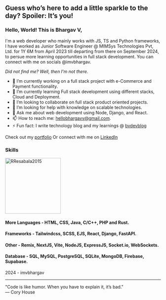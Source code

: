 ## Guess who’s here to add a little sparkle to the day? Spoiler: It’s you!

### Hello, World! This is Bhargav V,
I'm a web developer who mainly works with JS, TS and Python frameworks, I have worked as Junior Software Engineer
@ MIMSys Technologies Pvt, Ltd. for 1Y 6M from April 2023 till departing from there on September 2024, to persue more learning 
opportunities in full stack development. You can connect with me on socials @imvbhargav.

_Did not find me? Well, then I'm not there._

- 🔭 I’m currently working on a full stack project with e-Commerce and Payment functionality.
- 🌱 I’m currently learning Full stack development using different stacks, Cloud and Deployment.
- 👯 I’m looking to collaborate on full stack product oriented projects.
- 🤔 I’m looking for help with knowledge on scalable technologies.
- 💬 Ask me about web development using Node, Django, and React.
- 📫 How to reach me: hellobhargavv@gmail.com.
- ⚡ Fun fact: I write technology blog and my learnings @ [bvdevblog](https://bvdevblog.vercel.app/)

Check out my [portfolio](https://bhargavvjois.github.io/Portfolio/)
Or connect with me on [LinkedIn](https://linkedin.com/in/imvbhargav)

### Skills
<img height="180em" src="https://github-readme-stats.vercel.app/api/top-langs?username=imvbhargav&show_icons=true&locale=en&layout=compact&theme=tokyonight" alt="RResabala2015"/>

#### More Languages - HTML, CSS, Java, C/C++, PHP and Rust.
#### Frameworks - Tailwindcss, SCSS, EJS, React, Django, FastAPI.
#### Other - Remix, NextJS, Vite, NodeJS, ExpressJS, Socket.io, WebSockets.
#### Database - SQL, MySQL, PostgreSQL, SQLite, MongoDB, Firebase, Supabase.

2024 - imvbhargav

***

"Code is like humor. When you have to explain it, it’s bad." <br>
— Cory House

